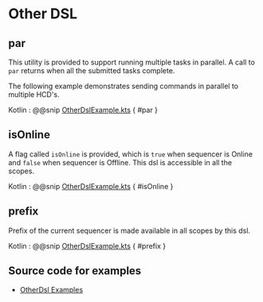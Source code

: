 # Other DSL

## par

This utility is provided to support running multiple tasks in parallel. A call to `par` returns when all the submitted tasks complete.

The following example demonstrates sending commands in parallel to multiple HCD's.

Kotlin
: @@snip [OtherDslExample.kts](../../../../../../../examples/src/main/kotlin/esw/ocs/scripts/examples/paradox/OtherDslExample.kts) { #par }  

## isOnline

A flag called `isOnline` is provided, which is `true` when sequencer is Online and `false` when sequencer is Offline.
This dsl is accessible in all the scopes.

Kotlin
: @@snip [OtherDslExample.kts](../../../../../../../examples/src/main/kotlin/esw/ocs/scripts/examples/paradox/OtherDslExample.kts) { #isOnline }  

## prefix

Prefix of the current sequencer is made available in all scopes by this dsl.
 
Kotlin
: @@snip [OtherDslExample.kts](../../../../../../../examples/src/main/kotlin/esw/ocs/scripts/examples/paradox/OtherDslExample.kts) { #prefix }  

## Source code for examples

* [OtherDsl Examples]($github.base_url$/examples/src/main/kotlin/esw/ocs/scripts/examples/paradox/OtherDslExample.kts)
